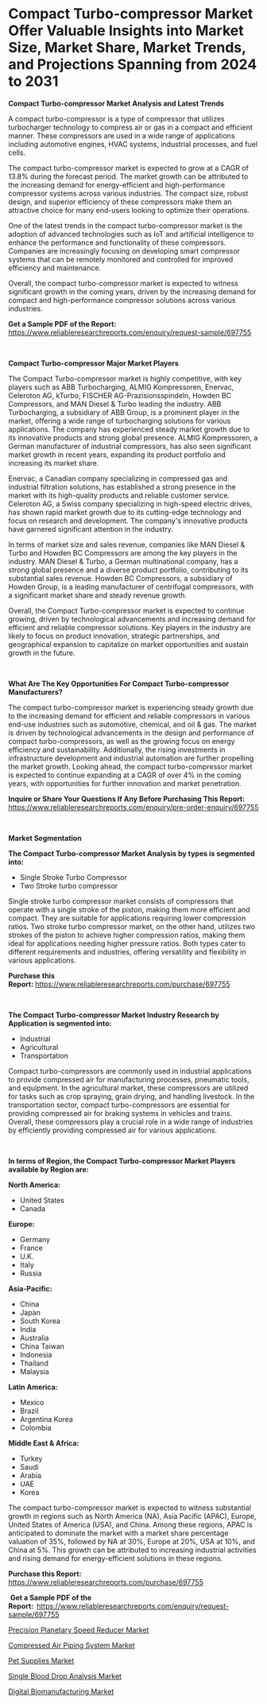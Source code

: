 <p><h1>Compact Turbo-compressor Market Offer Valuable Insights into Market Size, Market Share, Market Trends, and Projections Spanning from 2024 to 2031</h1></p><p><strong>Compact Turbo-compressor Market Analysis and Latest Trends</strong></p>
<p><p>A compact turbo-compressor is a type of compressor that utilizes turbocharger technology to compress air or gas in a compact and efficient manner. These compressors are used in a wide range of applications including automotive engines, HVAC systems, industrial processes, and fuel cells.</p><p>The compact turbo-compressor market is expected to grow at a CAGR of 13.8% during the forecast period. The market growth can be attributed to the increasing demand for energy-efficient and high-performance compressor systems across various industries. The compact size, robust design, and superior efficiency of these compressors make them an attractive choice for many end-users looking to optimize their operations.</p><p>One of the latest trends in the compact turbo-compressor market is the adoption of advanced technologies such as IoT and artificial intelligence to enhance the performance and functionality of these compressors. Companies are increasingly focusing on developing smart compressor systems that can be remotely monitored and controlled for improved efficiency and maintenance.</p><p>Overall, the compact turbo-compressor market is expected to witness significant growth in the coming years, driven by the increasing demand for compact and high-performance compressor solutions across various industries.</p></p>
<p><strong>Get a Sample PDF of the Report:&nbsp;</strong> <a href="https://www.reliableresearchreports.com/enquiry/request-sample/697755">https://www.reliableresearchreports.com/enquiry/request-sample/697755</a></p>
<p>&nbsp;</p>
<p><strong>Compact Turbo-compressor Major Market Players</strong></p>
<p><p>The Compact Turbo-compressor market is highly competitive, with key players such as ABB Turbocharging, ALMIG Kompressoren, Enervac, Celeroton AG, kTurbo, FISCHER AG-Prazisionsspindeln, Howden BC Compressors, and MAN Diesel & Turbo leading the industry. ABB Turbocharging, a subsidiary of ABB Group, is a prominent player in the market, offering a wide range of turbocharging solutions for various applications. The company has experienced steady market growth due to its innovative products and strong global presence. ALMIG Kompressoren, a German manufacturer of industrial compressors, has also seen significant market growth in recent years, expanding its product portfolio and increasing its market share.</p><p>Enervac, a Canadian company specializing in compressed gas and industrial filtration solutions, has established a strong presence in the market with its high-quality products and reliable customer service. Celeroton AG, a Swiss company specializing in high-speed electric drives, has shown rapid market growth due to its cutting-edge technology and focus on research and development. The company's innovative products have garnered significant attention in the industry.</p><p>In terms of market size and sales revenue, companies like MAN Diesel & Turbo and Howden BC Compressors are among the key players in the industry. MAN Diesel & Turbo, a German multinational company, has a strong global presence and a diverse product portfolio, contributing to its substantial sales revenue. Howden BC Compressors, a subsidiary of Howden Group, is a leading manufacturer of centrifugal compressors, with a significant market share and steady revenue growth.</p><p>Overall, the Compact Turbo-compressor market is expected to continue growing, driven by technological advancements and increasing demand for efficient and reliable compressor solutions. Key players in the industry are likely to focus on product innovation, strategic partnerships, and geographical expansion to capitalize on market opportunities and sustain growth in the future.</p></p>
<p>&nbsp;</p>
<p><strong>What Are The Key Opportunities For Compact Turbo-compressor Manufacturers?</strong></p>
<p><p>The compact turbo-compressor market is experiencing steady growth due to the increasing demand for efficient and reliable compressors in various end-use industries such as automotive, chemical, and oil & gas. The market is driven by technological advancements in the design and performance of compact turbo-compressors, as well as the growing focus on energy efficiency and sustainability. Additionally, the rising investments in infrastructure development and industrial automation are further propelling the market growth. Looking ahead, the compact turbo-compressor market is expected to continue expanding at a CAGR of over 4% in the coming years, with opportunities for further innovation and market penetration.</p></p>
<p><strong>Inquire or Share Your Questions If Any Before Purchasing This Report:</strong> <a href="https://www.reliableresearchreports.com/enquiry/pre-order-enquiry/697755">https://www.reliableresearchreports.com/enquiry/pre-order-enquiry/697755</a></p>
<p>&nbsp;</p>
<p><strong>Market Segmentation</strong></p>
<p><strong>The Compact Turbo-compressor Market Analysis by types is segmented into:</strong></p>
<p><ul><li>Single Stroke Turbo Compressor</li><li>Two Stroke turbo compressor</li></ul></p>
<p><p>Single stroke turbo compressor market consists of compressors that operate with a single stroke of the piston, making them more efficient and compact. They are suitable for applications requiring lower compression ratios. Two stroke turbo compressor market, on the other hand, utilizes two strokes of the piston to achieve higher compression ratios, making them ideal for applications needing higher pressure ratios. Both types cater to different requirements and industries, offering versatility and flexibility in various applications.</p></p>
<p><strong>Purchase this Report:&nbsp;</strong><a href="https://www.reliableresearchreports.com/purchase/697755">https://www.reliableresearchreports.com/purchase/697755</a></p>
<p>&nbsp;</p>
<p><strong>The Compact Turbo-compressor Market Industry Research by Application is segmented into:</strong></p>
<p><ul><li>Industrial</li><li>Agricultural</li><li>Transportation</li></ul></p>
<p><p>Compact turbo-compressors are commonly used in industrial applications to provide compressed air for manufacturing processes, pneumatic tools, and equipment. In the agricultural market, these compressors are utilized for tasks such as crop spraying, grain drying, and handling livestock. In the transportation sector, compact turbo-compressors are essential for providing compressed air for braking systems in vehicles and trains. Overall, these compressors play a crucial role in a wide range of industries by efficiently providing compressed air for various applications.</p></p>
<p>&nbsp;</p>
<p><strong>In terms of Region, the Compact Turbo-compressor Market Players available by Region are:</strong></p>
<p>
    <p> <strong> North America: </strong>
        <ul>
            <li>United States</li>
            <li>Canada</li>
        </ul>
        </p> 
    <p> <strong> Europe: </strong>
        <ul>
            <li>Germany</li>
            <li>France</li>
            <li>U.K.</li>
            <li>Italy</li>
            <li>Russia</li>
        </ul>
        </p> 
    <p> <strong> Asia-Pacific: </strong>
        <ul>
            <li>China</li>
            <li>Japan</li>
            <li>South Korea</li>
            <li>India</li>
            <li>Australia</li>
            <li>China Taiwan</li>
            <li>Indonesia</li>
            <li>Thailand</li>
            <li>Malaysia</li>
        </ul>
        </p> 
    <p> <strong> Latin America: </strong>
        <ul>
            <li>Mexico</li>
            <li>Brazil</li>
            <li>Argentina Korea</li>
            <li>Colombia</li>
        </ul>
        </p> 
    <p> <strong> Middle East & Africa: </strong>
        <ul>
            <li>Turkey</li>
            <li>Saudi</li>
            <li>Arabia</li>
            <li>UAE</li>
            <li>Korea</li>
        </ul>
    </p>
    </p>
<p><p>The compact turbo-compressor market is expected to witness substantial growth in regions such as North America (NA), Asia Pacific (APAC), Europe, United States of America (USA), and China. Among these regions, APAC is anticipated to dominate the market with a market share percentage valuation of 35%, followed by NA at 30%, Europe at 20%, USA at 10%, and China at 5%. This growth can be attributed to increasing industrial activities and rising demand for energy-efficient solutions in these regions.</p></p>
<p><strong>Purchase this Report: </strong><a href="https://www.reliableresearchreports.com/purchase/697755">https://www.reliableresearchreports.com/purchase/697755</a></p>
<p>&nbsp;<strong>Get a Sample PDF of the Report:&nbsp;&nbsp;</strong><a href="https://www.reliableresearchreports.com/enquiry/request-sample/697755">https://www.reliableresearchreports.com/enquiry/request-sample/697755</a></p>
<p><strong></strong></p>
<p><p><a href="https://github.com/lababdou/Market-Research-Report-List-2/blob/main/precision-planetary-speed-reducer-market.md">Precision Planetary Speed Reducer Market</a></p><p><a href="https://github.com/derrinmiltonellis35gcl/Market-Research-Report-List-1/blob/main/compressed-air-piping-system-market.md">Compressed Air Piping System Market</a></p><p><a href="https://medium.com/@jhonwin654/pet-supplies-market-size-and-market-trends-complete-industry-overview-2024-to-2031-7a98ca866269">Pet Supplies Market</a></p><p><a href="https://medium.com/@jhonwin654/decoding-single-blood-drop-analysis-market-metrics-market-share-trends-and-growth-patterns-96434813abd0">Single Blood Drop Analysis Market</a></p><p><a href="https://medium.com/@jhonwin654/digital-biomanufacturing-market-outlook-industry-overview-and-forecast-2024-to-2031-747c9563a8a6">Digital Biomanufacturing Market</a></p></p>